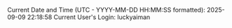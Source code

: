 Current Date and Time (UTC - YYYY-MM-DD HH:MM:SS formatted): 2025-09-09 22:18:58
Current User's Login: luckyaiman
